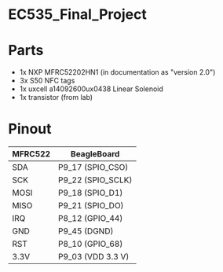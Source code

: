 # EC535_Final_Project

# Parts
- 1x NXP MFRC52202HN1 (in documentation as "version 2.0")
- 3x S50 NFC tags
- 1x uxcell a14092600ux0438 Linear Solenoid
- 1x transistor (from lab)

# Pinout
| MFRC522 | BeagleBoard        |
|---------|--------------------|
| SDA     | P9_17 (SPIO_CSO)   |
| SCK     | P9_22 (SPIO_SCLK)  |
| MOSI    | P9_18 (SPIO_D1)    |
| MISO    | P9_21 (SPIO_DO)    |
| IRQ     | P8_12 (GPIO_44)    |
| GND     | P9_45 (DGND)       |
| RST     | P8_10 (GPIO_68)    |
| 3.3V    | P9_03 (VDD 3.3 V)  |